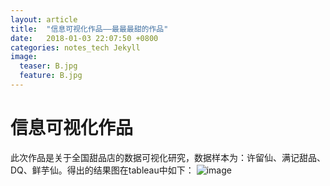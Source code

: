 ```yaml
---
layout: article
title:  "信息可视化作品——最最最甜的作品"
date:   2018-01-03 22:07:50 +0800
categories: notes_tech Jekyll
image:
  teaser: B.jpg
  feature: B.jpg
---
```

# 信息可视化作品
此次作品是关于全国甜品店的数据可视化研究，数据样本为：许留仙、满记甜品、DQ、鲜芋仙。得出的结果图在tableau中如下：
![image](http://q3466141541.github.io/images/tableau.png)

